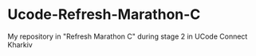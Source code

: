 # Ucode-Refresh-Marathon-C
My repository in "Refresh Marathon C" during stage 2 in UCode Connect Kharkiv
